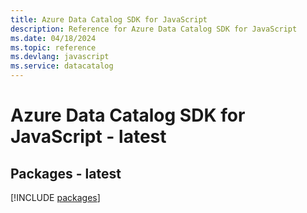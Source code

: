```yaml
---
title: Azure Data Catalog SDK for JavaScript
description: Reference for Azure Data Catalog SDK for JavaScript
ms.date: 04/18/2024
ms.topic: reference
ms.devlang: javascript
ms.service: datacatalog
---
```

# Azure Data Catalog SDK for JavaScript - latest
## Packages - latest
[!INCLUDE [packages](data-catalog-index.md)]